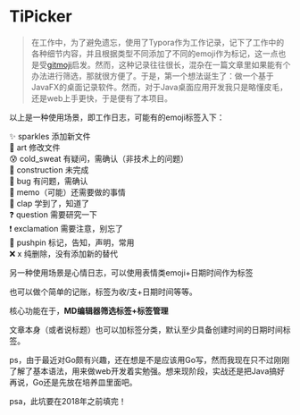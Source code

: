 # TiPicker

> 在工作中，为了避免遗忘，使用了Typora作为工作记录，记下了工作中的各种细节内容，并且根据类型不同添加了不同的emoji作为标记，这一点也是受[gitmoji](https://gitmoji.carloscuesta.me)启发。然而，这种记录往往很长，混杂在一篇文章里如果能有个办法进行筛选，那就很方便了。于是，第一个想法诞生了：做一个基于JavaFX的桌面记录软件。然而，对于Java桌面应用开发我只是略懂皮毛，还是web上手更快，于是便有了本项目。 

以上是一种使用场景，即工作日志，可能有的emoji标签入下：

​:sparkles:  sparkles 添加新文件 <br/>
​:art:  art 修改文件 <br/>
​:cold_sweat:  cold_sweat 有疑问，需确认（非技术上的问题） <br/>
​:construction:  construction 未完成 <br/>
​:bug:  bug 有问题，需确认 <br/>
​:memo: memo（可能）还需要做的事情 <br/>
​:clap:  clap 学到了，知道了 <br/>
​:question:  question 需要研究一下  <br/>
​:exclamation:  exclamation 需要注意，别忘了 <br/>
​:pushpin:  pushpin 标记，告知，声明，常用 <br/>
​:x:​  x 纯删除，没有添加新的替代 <br/>

另一种使用场景是心情日志，可以使用表情类emoji+日期时间作为标签

也可以做个简单的记账，标签为收/支+日期时间等等。

核心功能在于，**MD编辑器筛选标签+标签管理**

文章本身（或者说标题）也可以加标签分类，默认至少具备创建时间的日期时间标签。

ps，由于最近对Go颇有兴趣，还在想是不是应该用Go写，然而我现在只不过刚刚了解了基本语法，用来做web开发着实勉强。想来现阶段，实战还是把Java搞好再说，Go还是先放在培养皿里面吧。

psa，此坑要在2018年之前填完！